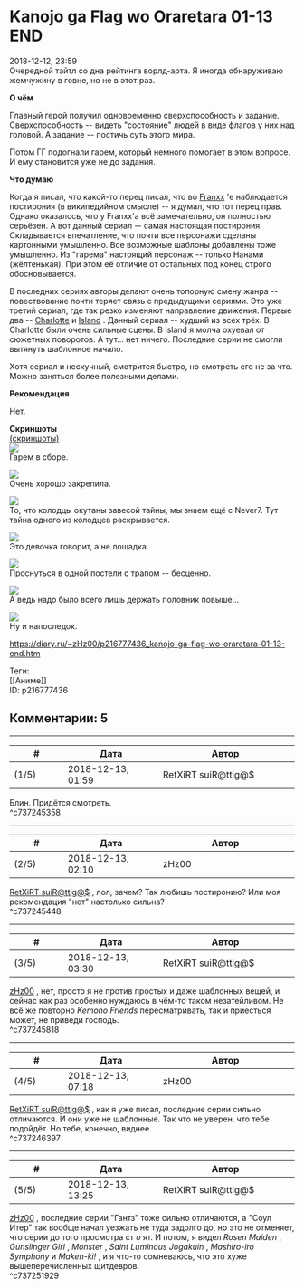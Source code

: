 Kanojo ga Flag wo Oraretara 01-13 END
=====================================

  
2018-12-12, 23:59  
 Очередной тайтл со дна рейтинга ворлд-арта. Я иногда обнаруживаю жемчужину в говне, но не в этот раз.   
   
  **О чём**    
   
 Главный герой получил одновременно сверхспособность и задание. Сверхспособность -- видеть "состояние" людей в виде флагов у них над головой. А задание -- постичь суть этого мира.   
   
 Потом ГГ подогнали гарем, который немного помогает в этом вопросе. И ему становится уже не до задания.   
   
  **Что думаю**    
   
 Когда я писал, что какой-то перец писал, что во  [Franxx](Darling%20in%20the%20Franxx%2001-24%20END)  'е наблюдается постирония (в википедийном смысле) -- я думал, что тот перец прав. Однако оказалось, что у Franxx'а всё замечательно, он полностью серьёзен. А вот данный сериал -- самая настоящая постирония. Складывается впечатление, что почти все персонажи сделаны картонными умышленно. Все возможные шаблоны добавлены тоже умышленно. Из "гарема" настоящий персонаж -- только Нанами (жёлтенькая). При этом её отличие от остальных под конец строго обосновывается.   
   
 В последних сериях авторы делают очень топорную смену жанра -- повествование почти теряет связь с предыдущими сериями. Это уже третий сериал, где так резко изменяют направление движения. Первые два --  [Charlotte](Charlotte%2001-13%20END)  и  [Island](ISLAND%2001-12%20END)  . Данный сериал -- худший из всех трёх. В Charlotte были очень сильные сцены. В Island я молча охуевал от сюжетных поворотов. А тут... нет ничего. Последние серии не смогли вытянуть шаблонное начало.   
   
 Хотя сериал и нескучный, смотрится быстро, но смотреть его не за что. Можно заняться более полезными делами.   
   
  **Рекомендация**    
   
 Нет.   
   
  **Скриншоты**    
  [(скриншоты)](https://zHz00.diary.ru/p216777436.htm?index=1#linkmore216777436m1)       
  [![](https://i.imgur.com/B2xwHqMl.jpg)](https://i.imgur.com/B2xwHqM.jpg)    
 Гарем в сборе.   
   
  [![](https://i.imgur.com/Selj0zol.jpg)](https://i.imgur.com/Selj0zo.jpg)    
 Очень хорошо закрепила.   
   
  [![](https://i.imgur.com/nhyp30ql.jpg)](https://i.imgur.com/nhyp30q.jpg)    
 То, что колодцы окутаны завесой тайны, мы знаем ещё с Never7. Тут тайна одного из колодцев раскрывается.   
   
  [![](https://i.imgur.com/fmP7aHSl.jpg)](https://i.imgur.com/fmP7aHS.jpg)    
 Это девочка говорит, а не лошадка.   
   
  [![](https://i.imgur.com/6zmuvURl.jpg)](https://i.imgur.com/6zmuvUR.jpg)    
 Проснуться в одной постели с трапом -- бесценно.   
   
  [![](https://i.imgur.com/I3pWxeml.jpg)](https://i.imgur.com/I3pWxem.jpg)    
 А ведь надо было всего лишь держать половник повыше...   
   
  [![](https://i.imgur.com/57s4aGUl.jpg)](https://i.imgur.com/57s4aGU.jpg)    
 Ну и напоследок.      
  
<https://diary.ru/~zHz00/p216777436_kanojo-ga-flag-wo-oraretara-01-13-end.htm>  
  
Теги:  
[[Аниме]]  
ID: p216777436  


Комментарии: 5
--------------

  


---



|         #         |              Дата              |                     Автор                     |           ID           |
| --- | --- | --- | --- |
| (1/5) | 2018-12-13, 01:59 | RetXiRT suiR@ttig@$ | c737245358 |

  
  Блин. Придётся смотреть.    
 ^c737245358

---



|         #         |              Дата              |                     Автор                     |           ID           |
| --- | --- | --- | --- |
| (2/5) | 2018-12-13, 02:10 | zHz00 | c737245448 |

  
  [RetXiRT suiR@ttig@$](http://Hellspawn.diary.ru "Горчичник")  , лол, зачем? Так любишь постиронию? Или моя рекомендация "нет" настолько сильна?   
 ^c737245448

---



|         #         |              Дата              |                     Автор                     |           ID           |
| --- | --- | --- | --- |
| (3/5) | 2018-12-13, 03:30 | RetXiRT suiR@ttig@$ | c737245818 |

  
   [zHz00](https://zHz00.diary.ru "Untitled")  , нет, просто я не против простых и даже шаблонных вещей, и сейчас как раз особенно нуждаюсь в чём-то таком незатейливом. Не всё же повторно  *Kemono Friends*  пересматривать, так и приесться может, не приведи господь.    
 ^c737245818

---



|         #         |              Дата              |                     Автор                     |           ID           |
| --- | --- | --- | --- |
| (4/5) | 2018-12-13, 07:18 | zHz00 | c737246397 |

  
  [RetXiRT suiR@ttig@$](http://Hellspawn.diary.ru "Горчичник")  , как я уже писал, последние серии сильно отличаются. И они уже не шаблонные. Так что не уверен, что тебе подойдёт. Но тебе, конечно, виднее.   
 ^c737246397

---



|         #         |              Дата              |                     Автор                     |           ID           |
| --- | --- | --- | --- |
| (5/5) | 2018-12-13, 13:25 | RetXiRT suiR@ttig@$ | c737251929 |

  
   [zHz00](https://zHz00.diary.ru "Untitled")  , последние серии "Гантз" тоже сильно отличаются, а "Соул Итер" так вообще начал уезжать не туда задолго до, но это не отменяет, что серии до того просмотра ст  *о*  ят. И потом, я видел  *Rosen Maiden*  ,  *Gunslinger Girl*  ,  *Monster*  ,  *Saint Luminous Jogakuin*  ,  *Mashiro-iro Symphony*  и  *Maken-ki!*  , и я что-то сомневаюсь, что это хуже вышеперечисленных щитдевров.    
 ^c737251929